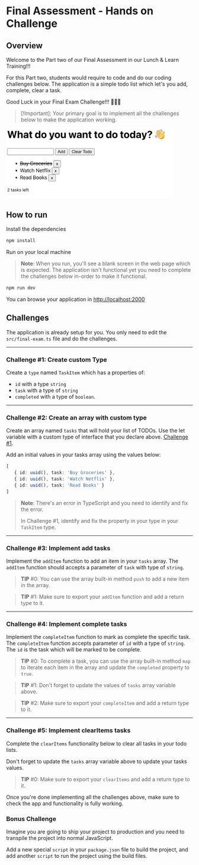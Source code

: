 # Final Assessment - Hands on Challenge

## Overview

Welcome to the Part two of our Final Assessment in our Lunch & Learn Training!!!

For this Part two, students would require to code and do our coding challenges below. The application is a simple todo list which let's you add, complete, clear a task.

Good Luck in your Final Exam Challenge!!! 🥳🎉🍾

> [!Important]: Your primary goal is to implement all the challenges below to make the application working.

<img src="./assets/1.png" width='450' alt='project' />

## How to run

Install the dependencies

```sh
npm install
```

Run on your local machine

> **Note**: When you run, you'll see a blank screen in the web page which is expected. The application isn't functional yet you need to complete the challenges below in-order to make it functional.

```sh
npm run dev
```

You can browse your application in <http://localhost:2000>

## Challenges

The application is already setup for you. You only need to edit the `src/final-exam.ts` file and do the challenges.

****

### Challenge #1: Create custom Type

Create a `type` named `TaskItem` which has a properties of:

- `id` with a type `string`
- `task` with a type of `string`
- `completed` with a type of `boolean`.

****

### Challenge #2: Create an array with custom type

Create an array named `tasks` that will hold your list of TODOs. Use the let variable with a custom type of interface that you declare above. [Challenge #1](Challenge-#1:-Create-an-Interface).

Add an initial values in your tasks array using the values below:

```typescript
[
   { id: uuid(), task: 'Buy Groceries' },
   { id: uuid(), task: 'Watch Netflix' },
   { id: uuid(), task: 'Read Books' }
]
```

> **Note**: There's an error in TypeScript and you need to identify and fix the error.
>
>
> In Challenge #1, identify and fix the property in your type in your `TaskItem` type.

****

### Challenge #3: Implement add tasks

Implement the `addItem` function to add an item in your `tasks` array. The `addItem` function should accepts a parameter of `task` with type of `string`.

> **TIP** #0: You can use the array built-in method `push` to add a new item in the array.

> **TIP** #1: Make sure to export your `addItem` function and add a return type to it.

****

### Challenge #4: Implement complete tasks

Implement the `completeItem` function to mark as complete the specific task. The `completeItem` function accepts parameter of `id` with a type of `string`. The `id` is the task which will be marked to be complete.

> **TIP** #0: To complete a task, you can use the array built-in method `map` to iterate each item in the array and update the `completed` property to `true`.

> **TIP** #1: Don't forget to update the values of `tasks` array variable above.

> **TIP** #2: Make sure to export your `completeItem` and add a return type to it.

****

### Challenge #5: Implement clearItems tasks

Complete the `clearItems` functionality below to clear all tasks in your todo lists.

Don't forget to update the `tasks` array variable above to update your tasks values.

> **TIP** #0: Make sure to export your `clearItems` and add a return type to it.

Once you're done implementing all the challenges above, make sure to check the app and functionality is fully working.

### Bonus Challenge

Imagine you are going to ship your project to production and you need to transpile the project into normal JavaScript.

Add a new special `script` in your `package.json` file to build the project, and add another `script` to run the project using the build files.

